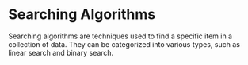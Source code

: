 # Searching Algorithms

Searching algorithms are techniques used to find a specific item in a collection of data. They can be categorized into various types, such as linear search and binary search.
